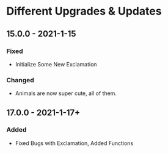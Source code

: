 # Different Upgrades & Updates

## 15.0.0 - 2021-1-15

### Fixed

* Initialize Some New Exclamation 

### Changed

* Animals are now super cute, all of them.

## 17.0.0 - 2021-1-17+

### Added

* Fixed Bugs with Exclamation, Added Functions



